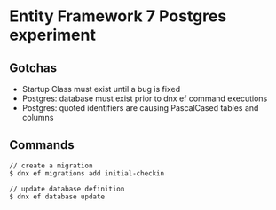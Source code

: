 # Entity Framework 7 Postgres experiment

## Gotchas

 * Startup Class must exist until a bug is fixed
 * Postgres: database must exist prior to dnx ef command executions
 * Postgres: quoted identifiers are causing PascalCased tables and columns
 
## Commands

```
// create a migration
$ dnx ef migrations add initial-checkin

// update database definition
$ dnx ef database update

```
 